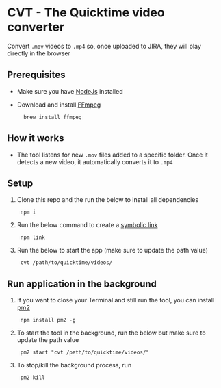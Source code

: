 # CVT - The Quicktime video converter

Convert `.mov` videos to `.mp4` so, once uploaded to JIRA, they will play directly in the browser

## Prerequisites
- Make sure you have [NodeJs](https://nodejs.org/en/) installed
- Download and install [FFmpeg](https://ffmpeg.org/) 

        brew install ffmpeg

## How it works
- The tool listens for new `.mov` files added to a specific folder. Once it detects a new video, it automatically converts it to `.mp4`


## Setup 
1. Clone this repo and the run the below to install all dependencies

        npm i

3. Run the below command to create a [symbolic link](https://en.wikipedia.org/wiki/Symbolic_link)

        npm link

4. Run the below to start the app (make sure to update the path value)

        cvt /path/to/quicktime/videos/

## Run application in the background

1. If you want to close your Terminal and still run the tool, you can install [pm2](https://pm2.keymetrics.io/)

        npm install pm2 -g

1. To start the tool in the background, run the below but make sure to update the path value

        pm2 start "cvt /path/to/quicktime/videos/"

1. To stop/kill the background process, run

        pm2 kill
